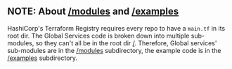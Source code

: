 ## NOTE: About [/modules](https://github.com/claranet/terraform-azurerm-global-services/tree/master/modules) and [/examples](https://github.com/claranet/terraform-azurerm-global-services/tree/master/examples)

HashiCorp's Terraform Registry requires every repo to have a `main.tf` in its root dir. The Global Services code is broken down into multiple sub-modules, so they can't all be in the root dir [/](https://github.com/claranet/terraform-azurerm-global-services/tree/master). Therefore, Global services' sub-modules are in the [/modules](https://github.com/claranet/terraform-azurerm-global-services/tree/master/modules) subdirectory, the example code is in the [/examples](https://github.com/claranet/terraform-azurerm-global-services/tree/master/examples) subdirectory.

